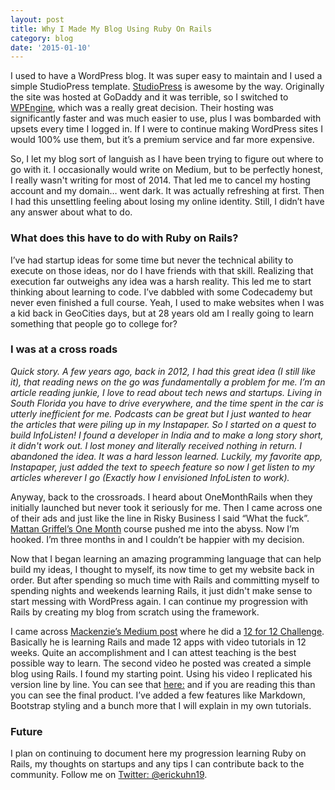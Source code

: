 ```yaml
---
layout: post
title: Why I Made My Blog Using Ruby On Rails
category: blog
date: '2015-01-10'
---
```

I used to have a WordPress blog. It was super easy to maintain and I used a simple StudioPress template. [StudioPress](www.studiopress.com) is awesome by the way. Originally the site was hosted at GoDaddy and it was terrible, so I switched to [WPEngine](www.wpengine.com), which was a really great decision. Their hosting was significantly faster and was much easier to use, plus I was bombarded with upsets every time I logged in. If I were to continue making WordPress sites I would 100% use them, but it’s a premium service and far more expensive.

So, I let my blog sort of languish as I have been trying to figure out where to go with it. I occasionally would write on Medium, but to be perfectly honest, I really wasn't writing for most of 2014\. That led me to cancel my hosting account and my domain… went dark. It was actually refreshing at first. Then I had this unsettling feeling about losing my online identity. Still, I didn’t have any answer about what to do.

### What does this have to do with Ruby on Rails?

I’ve had startup ideas for some time but never the technical ability to execute on those ideas, nor do I have friends with that skill. Realizing that execution far outweighs any idea was a harsh reality. This led me to start thinking about learning to code. I’ve dabbled with some Codecademy but never even finished a full course. Yeah, I used to make websites when I was a kid back in GeoCities days, but at 28 years old am I really going to learn something that people go to college for?

### I was at a cross roads

_Quick story. A few years ago, back in 2012, I had this great idea (I still like it), that reading news on the go was fundamentally a problem for me. I’m an article reading junkie, I love to read about tech news and startups. Living in South Florida you have to drive everywhere, and the time spent in the car is utterly inefficient for me. Podcasts can be great but I just wanted to hear the articles that were piling up in my Instapaper. So I started on a quest to build InfoListen! I found a developer in India and to make a long story short, it didn't work out. I lost money and literally received nothing in return. I abandoned the idea. It was a hard lesson learned. Luckily, my favorite app, Instapaper, just added the text to speech feature so now I get listen to my articles wherever I go (Exactly how I envisioned InfoListen to work)._

Anyway, back to the crossroads. I heard about OneMonthRails when they initially launched but never took it seriously for me. Then I came across one of their ads and just like the line in Risky Business I said “What the fuck”. [Mattan Griffel’s One Month](www.onemonth.com) course pushed me into the abyss. Now I’m hooked. I’m three months in and I couldn’t be happier with my decision.

Now that I began learning an amazing programming language that can help build my ideas, I thought to myself, its now time to get my website back in order. But after spending so much time with Rails and committing myself to spending nights and weekends learning Rails, it just didn't make sense to start messing with WordPress again. I can continue my progression with Rails by creating my blog from scratch using the framework.

I came across [Mackenzie’s Medium post](https://medium.com/@mackenziechild/how-i-finally-learned-rails-95e9b832675b) where he did a [12 for 12 Challenge](https://mackenziechild.me). Basically he is learning Rails and made 12 apps with video tutorials in 12 weeks. Quite an accomplishment and I can attest teaching is the best possible way to learn. The second video he posted was created a simple blog using Rails. I found my starting point. Using his video I replicated his version line by line. You can see that [here:](erickuhn-blogone.herokuapp.com) and if you are reading this than you can see the final product. I’ve added a few features like Markdown, Bootstrap styling and a bunch more that I will explain in my own tutorials.

### Future

I plan on continuing to document here my progression learning Ruby on Rails, my thoughts on startups and any tips I can contribute back to the community. Follow me on [Twitter: @erickuhn19](https://www.twitter.com/erickuhn19).
